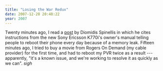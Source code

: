 ```yaml
---
title: "Losing the War Redux"
date: 2007-12-28 20:48:22
year: 2007
---
```

Twenty minutes ago, I read a <a href="http://www.spinellis.gr/blog/20071228/index.html">post</a> by Diomidis Spinellis in which he cites instructions from the new Sony Ericsson K770i's owner's manual telling people to reboot their phone every day because of a memory leak. Fifteen minutes ago, I tried to buy a movie from Rogers On Demand (my cable provider) for the first time, and had to reboot my PVR twice as a result --- apparently, "it's a known issue, and we're working to resolve it as quickly as we can". *sigh*
